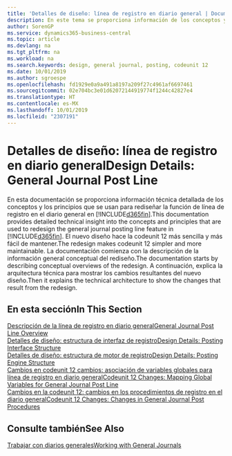 ```yaml
---
title: 'Detalles de diseño: línea de registro en diario general | Documentos de Microsoft'
description: En este tema se proporciona información de los conceptos y los principios que se usan para rediseñar la función de línea de registro en el diario general en Business Central.
author: SorenGP
ms.service: dynamics365-business-central
ms.topic: article
ms.devlang: na
ms.tgt_pltfrm: na
ms.workload: na
ms.search.keywords: design, general journal, posting, codeunit 12
ms.date: 10/01/2019
ms.author: sgroespe
ms.openlocfilehash: fd1929e0a9a491a8197a209f27c4961af6697461
ms.sourcegitcommit: 02e704bc3e01d62072144919774f1244c42827e4
ms.translationtype: HT
ms.contentlocale: es-MX
ms.lasthandoff: 10/01/2019
ms.locfileid: "2307191"
---
```

# <a name="design-details-general-journal-post-line"></a><span data-ttu-id="8d0da-103">Detalles de diseño: línea de registro en diario general</span><span class="sxs-lookup"><span data-stu-id="8d0da-103">Design Details: General Journal Post Line</span></span>
<span data-ttu-id="8d0da-104">En esta documentación se proporciona información técnica detallada de los conceptos y los principios que se usan para rediseñar la función de línea de registro en el diario general en [!INCLUDE[d365fin](includes/d365fin_md.md)].</span><span class="sxs-lookup"><span data-stu-id="8d0da-104">This documentation provides detailed technical insight into the concepts and principles that are used to redesign the general journal posting line feature in [!INCLUDE[d365fin](includes/d365fin_md.md)].</span></span> <span data-ttu-id="8d0da-105">El nuevo diseño hace la codeunit 12 más sencilla y más fácil de mantener.</span><span class="sxs-lookup"><span data-stu-id="8d0da-105">The redesign makes codeunit 12 simpler and more maintainable.</span></span> <span data-ttu-id="8d0da-106">La documentación comienza con la descripción de la información general conceptual del rediseño.</span><span class="sxs-lookup"><span data-stu-id="8d0da-106">The documentation starts by describing conceptual overviews of the redesign.</span></span> <span data-ttu-id="8d0da-107">A continuación, explica la arquitectura técnica para mostrar los cambios resultantes del nuevo diseño.</span><span class="sxs-lookup"><span data-stu-id="8d0da-107">Then it explains the technical architecture to show the changes that result from the redesign.</span></span>  

## <a name="in-this-section"></a><span data-ttu-id="8d0da-108">En esta sección</span><span class="sxs-lookup"><span data-stu-id="8d0da-108">In This Section</span></span>  
[<span data-ttu-id="8d0da-109">Descripción de la línea de registro en diario general</span><span class="sxs-lookup"><span data-stu-id="8d0da-109">General Journal Post Line Overview</span></span>](design-details-general-journal-post-line-overview.md)  
[<span data-ttu-id="8d0da-110">Detalles de diseño: estructura de interfaz de registro</span><span class="sxs-lookup"><span data-stu-id="8d0da-110">Design Details: Posting Interface Structure</span></span>](design-details-posting-interface-structure.md)  
[<span data-ttu-id="8d0da-111">Detalles de diseño: estructura de motor de registro</span><span class="sxs-lookup"><span data-stu-id="8d0da-111">Design Details: Posting Engine Structure</span></span>](design-details-posting-engine-structure.md)  
[<span data-ttu-id="8d0da-112">Cambios en codeunit 12 cambios: asociación de variables globales para línea de registro en diario general</span><span class="sxs-lookup"><span data-stu-id="8d0da-112">Codeunit 12 Changes: Mapping Global Variables for General Journal Post Line</span></span>](design-details-codeunit-12-changes-mapping-global-variables-for-general-journal-post-line.md)  
[<span data-ttu-id="8d0da-113">Cambios en la codeunit 12: cambios en los procedimientos de registro en el diario general</span><span class="sxs-lookup"><span data-stu-id="8d0da-113">Codeunit 12 Changes: Changes in General Journal Post Procedures</span></span>](design-details-codeunit-12-changes-changes-in-general-journal-post-procedures.md)  

## <a name="see-also"></a><span data-ttu-id="8d0da-114">Consulte también</span><span class="sxs-lookup"><span data-stu-id="8d0da-114">See Also</span></span>  
[<span data-ttu-id="8d0da-115">Trabajar con diarios generales</span><span class="sxs-lookup"><span data-stu-id="8d0da-115">Working with General Journals</span></span>](ui-work-general-journals.md)
